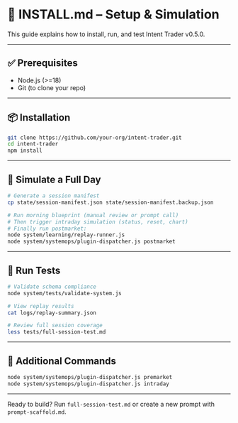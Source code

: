 # 🚀 INSTALL.md – Setup & Simulation

This guide explains how to install, run, and test Intent Trader v0.5.0.

---

## ✅ Prerequisites

- Node.js (>=18)
- Git (to clone your repo)

---

## 📦 Installation

```bash
git clone https://github.com/your-org/intent-trader.git
cd intent-trader
npm install
```

---

## 🔁 Simulate a Full Day

```bash
# Generate a session manifest
cp state/session-manifest.json state/session-manifest.backup.json

# Run morning blueprint (manual review or prompt call)
# Then trigger intraday simulation (status, reset, chart)
# Finally run postmarket:
node system/learning/replay-runner.js
node system/systemops/plugin-dispatcher.js postmarket
```

---

## 🧪 Run Tests

```bash
# Validate schema compliance
node system/tests/validate-system.js

# View replay results
cat logs/replay-summary.json

# Review full session coverage
less tests/full-session-test.md
```

---

## 📎 Additional Commands

```bash
node system/systemops/plugin-dispatcher.js premarket
node system/systemops/plugin-dispatcher.js intraday
```

---

Ready to build? Run `full-session-test.md` or create a new prompt with `prompt-scaffold.md`.
